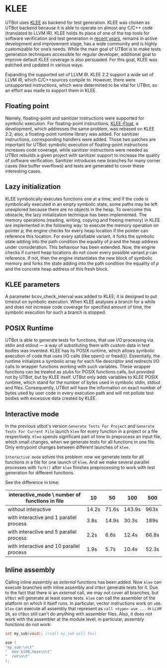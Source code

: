 <!---
name: KLEE patches
route: /docs/cpp/advanced/klee-patches
parent: Documentation
menu: Advanced
description: List of KLEE patches by UTBot team
--->

# KLEE

UTBot uses [KLEE](https://github.com/klee/klee/releases/tag/v2.2)
as backend for test generation. KLEE was chosen as UTBot backend because it is able to operate on almost any C/C++
code (translated to LLVM IR). KLEE holds its place of one of the top tools for software verification and test generation
in [recent years](https://doi.org/10.1007/s10009-020-00570-3), remains in active development and improvement stage, has
a wide community and is highly customizable for one’s needs. While the main goal of UTBot is to make tests generation
techniques accessible for regular developer, additional goal to improve default KLEE coverage is also persuaded. For
this goal, KLEE was patched and updated in various ways.

Expanding the supported set of LLVM IR. KLEE 2.2 support a wide set of LLVM IR, which C/C++sources compile to. However,
there were unsupported instructions, which were determined to be vital for UTBot, so an effort was made to support them
in KLEE.

## Floating point

Namely, floating-point and sanitizer instructions were supported for symbolic execution. For floating-point
instructions,
[KLEE-Float](https://doi.org/10.1109/ASE.2017.8115670), a development, which addresses the same problem, was rebased on
KLEE 2.2; also, a floating-point runtime library was added. For sanitizer instructions, corresponding handlers were
added. Those two patches are important for UTBot: symbolic execution of floating-point instructions increases code
coverage, while sanitizer instructions were needed as UTBot rebuilds a given project with sanitizer support to increase
the quality of software verification. Sanitizer introduces new branches for many corner cases (like buffer overflows)
and tests are generated to cover these interesting cases.

## Lazy initialization

KLEE symbolically executes functions one at a time, and if the code is symbolically executed in an empty symbolic state,
some paths may be left unexplored because there are no objects in the heap. To overcome this obstacle, the lazy
initialization technique has been implemented. The memory operations
(reading, writing, copying and freeing memory) in KLEE are implemented in the following way: to execute the memory
operation on pointer 𝑝, the engine checks for every heap location if the pointer can reference this location. For every
satisfiable variant, it forks the symbolic state adding into the path condition the equality of 𝑝 and the heap address
under consideration. This behaviour has been extended. Now, the engine checks if current heap locations do not cover
every possible variant 𝑝 can reference. If not, then the engine instantiates the new block of symbolic memory and forks
the state adding into the path condition the equality of 𝑝 and the concrete heap address of this fresh block.

## KLEE parameters

A parameter bcov_check_interval was added to KLEE; it is designed to put timeout on symbolic execution. When KLEE
analyses a branch for a while and does not increase code coverage for specified amount of time, the symbolic execution
for such a branch is stopped.

## POSIX Runtime

UTBot is able to generate tests for functions, that use I/O processing via stdin and stdout — a way of substituting them
with custom data in test bodies was invented. KLEE has its POSIX runtime, which allows symbolic execution of code that
uses I/O calls (like open() or fread()). Essentially, the runtime initializes a symbolic array for each file descriptor
and redirects I/O calls to wrapper functions working with such variables. These wrapper functions can be treated as
stubs for POSIX functions calls, but provided not by UTBot, but by KLEE itself. UTBot only adds variables to KLEE POSIX
runtime, which stand for the number of bytes used in symbolic stdin, stdout and files. Consequently, UTBot will have the
information on exact number of bytes used by user code in every execution path and will not pollute test bodies with
excessive data created by KLEE.

## Interactive mode

In the previous utbot's version `Generate Tests For Project` and `Generate Tests For Current File` launch `klee` for
every function in a project or a file respectively. `Klee` spends significant part of time to preprocess an input file,
which small changes, when we generate tests for all functions in one file. Only entrypoint changes between different
launches of `klee`.

`Interactive mode` solves this problem: now we generate tests for all functions in a file for one launch of `klee`. And
we make several parallel processes with `fork()` after `klee` finishes preprocessing to work with test generation for
different functions.

See the difference in time:

| interactive_mode \ number of functions in file  | 10    | 50    | 100    | 500    |
|-------------------------------------------------|-------|-------|--------|--------|
| without interactive                             | 14.2s | 71.6s | 143.9s | 963s   |
| with interactive and 1 parallel process         | 3.8s  | 14.9s | 30.3s  | 189s   |
| with interactive and 5 parallel process         | 2.2s  | 6.6s  | 12.4s  | 66.8s  |
| with interactive and 10 parallel process        | 1.9s  | 5.7s  | 10.4s  | 52.3s  |

## Inline assembly

Calling inline assembly as _external_ functions has been added. Now `klee` can execute branches with inline assembly
and `UTBot` generate tests for it. Due to the fact that there is an _external_ call, we may not cover all branches,
but `UTBot` will generate at least some tests. `klee` can call the assembler of the platform on which it itself runs. In particular,
vector instructions work on `x86`. `klee` can execute all assembly that represent as `call <type> asm ...` in `LLVM IR`,
so `UTBot` still can't do anything with assembler files. Also, it does not work with the assembler at the module level, in particular, assembly functions do not work:
```c
int my_sub(void); //call my_sub will fail

asm (
"my_sub:\n\t"
"  mov $100,%eax\n\t"
"  ret\n\t"
);
```